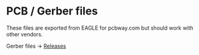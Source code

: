 # PCB / Gerber files
These files are exported from EAGLE for pcbway.com but should work with other vendors.


Gerber files -> <a href='https://github.com/tedelm/MRTEEL/releases'>Releases</a>
